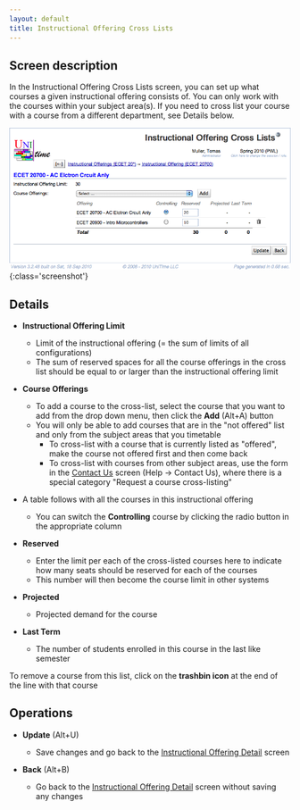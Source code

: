```yaml
---
layout: default
title: Instructional Offering Cross Lists
---
```



## Screen description

In the Instructional Offering Cross Lists screen, you can set up what courses a given instructional offering consists of. You can only work with the courses within your subject area(s). If you need to cross list your course with a course from a different department, see Details below.

![Instructional Offering Cross Lists](images/instructional-offering-cross-lists-1.png){:class='screenshot'}

## Details

* **Instructional Offering Limit**
	* Limit of the instructional offering (= the sum of limits of all configurations)
	* The sum of reserved spaces for all the course offerings in the cross list should be equal to or larger than the instructional offering limit

* **Course Offerings**
	* To add a course to the cross-list, select the course that you want to add from the drop down menu, then click the **Add** (Alt+A) button
	* You will only be able to add courses that are in the "not offered" list and only from the subject areas that you timetable
		* To cross-list with a course that is currently listed as "offered", make the course not offered first and then come back
		* To cross-list with courses from other subject areas, use the form in the [Contact Us](contact-us) screen (Help → Contact Us), where there is a special category "Request a course cross-listing"

* A table follows with all the courses in this instructional offering
	* You can switch the **Controlling** course by clicking the radio button in the appropriate column

* **Reserved**
	* Enter the limit per each of the cross-listed courses here to indicate how many seats should be reserved for each of the courses
	* This number will then become the course limit in other systems

* **Projected**
	* Projected demand for the course

* **Last Term**
	* The number of students enrolled in this course in the last like semester 

To remove a course from this list, click on the **trashbin icon** at the end of the line with that course

## Operations

* **Update** (Alt+U)
	* Save changes and go back to the [Instructional Offering Detail](instructional-offering-detail) screen

* **Back** (Alt+B)
	* Go back to the [Instructional Offering Detail](instructional-offering-detail) screen without saving any changes
